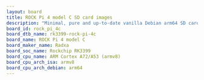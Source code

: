 ```yaml
---
layout: board
title: ROCK Pi 4 model C SD card images
description: "Minimal, pure and up-to-date vanilla Debian arm64 SD card images for ROCK Pi 4 model C by Radxa, SoC: Rockchip RK3399, CPU ISA: armv8"
board_id: rock_pi_4c
board_dtb_name: rk3399-rock-pi-4c
board_name: ROCK Pi 4 model C
board_maker_name: Radxa
board_soc_name: Rockchip RK3399
board_cpu_name: ARM Cortex A72/A53 (armv8)
board_cpu_arch_isa: armv8
board_cpu_arch_debian: arm64
---
```

